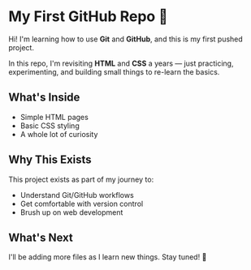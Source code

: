 # My First GitHub Repo 🚀

Hi! I'm learning how to use **Git** and **GitHub**, and this is my first pushed project.

In this repo, I'm revisiting **HTML** and **CSS** a years — just practicing, experimenting, and building small things to re-learn the basics.

## What's Inside
- Simple HTML pages
- Basic CSS styling
- A whole lot of curiosity

## Why This Exists
This project exists as part of my journey to:
- Understand Git/GitHub workflows
- Get comfortable with version control
- Brush up on web development

## What's Next
I'll be adding more files as I learn new things. Stay tuned! 🙂
